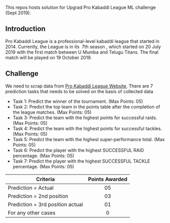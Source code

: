 This repos hosts solution for Upgrad Pro Kabaddi League ML challenge (Sept 2019). 

## Introduction
Pro Kabaddi League​ is a professional-level kabaddi league that started in 2014. Currently, the
League is in its ​ 7th season​ , which started on 20 July 2019 with the first match between U
Mumba and Telugu Titans. The final match will be played on 19 October 2019.

## Challenge
We need to scrap data from [Pro Kabaddi League Website](https://www.prokabaddi.com/stats),
There are 7 prediction tasks that needs to be solved on the basis of collected data

- Task 1: Predict the winner of the tournament. (Max Points: 05)
- Task 2: Predict the top team in the points table after the completion of the league matches. (Max
Points: 05)
- Task 3: Predict the team with the highest points for successful raids. (Max Points: 05)
- Task 4: Predict the team with the highest points for successful tackles. (Max Points: 05)
- Task 5: Predict the team with the highest super-performance total. (Max Points: 05)
- Task 6: Predict the player with the highest SUCCESSFUL RAID percentage. (Max Points: 05)
- Task 7: Predict the player with the highest SUCCESSFUL TACKLE percentage. (Max Points: 05)

| Criteria                          | Points Awarded |
| -------------                     |:--------------:|
| Prediction = Actual               | 05 |
| Prediction = 2nd position         | 03 |
| Prediction = 3rd position actual  | 01 |
| For any other cases               | 0 |

